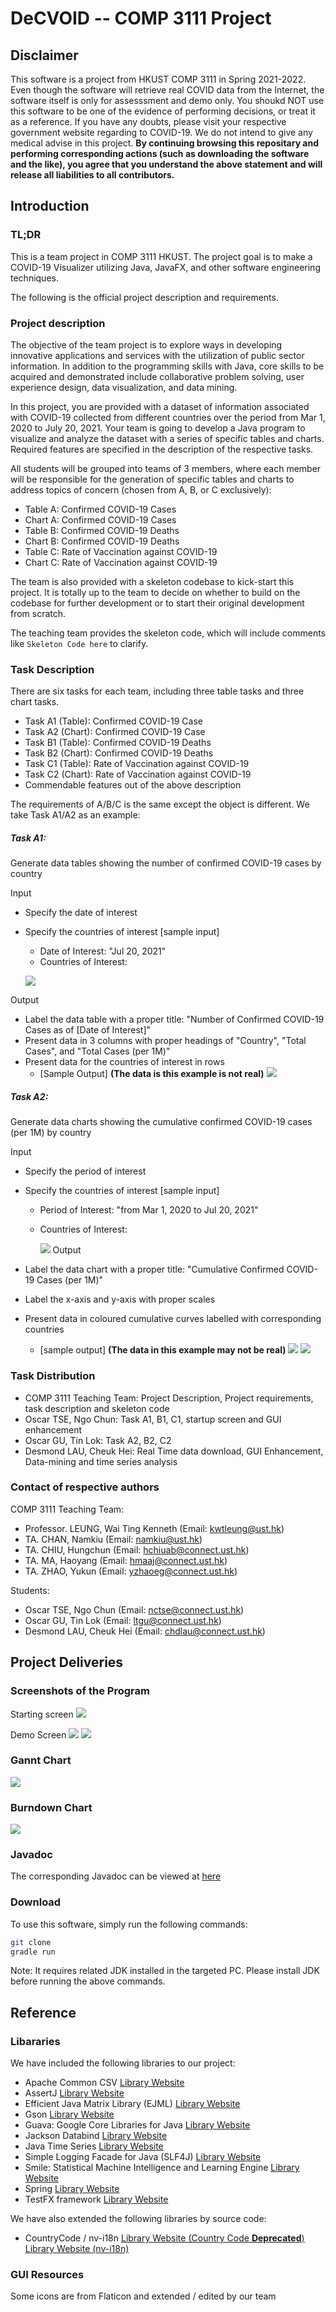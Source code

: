 # DeCVOID -- COMP 3111 Project

## Disclaimer
This software is a project from HKUST COMP 3111 in Spring 2021-2022. Even though the software will retrieve real COVID data from the Internet, the software itself is only for assesssment and demo only. You shoukd NOT use this software to be one of the evidence of performing decisions, or treat it as a reference. If you have any doubts, please visit your respective government website regarding to COVID-19. We do not intend to give any medical advise in this project. **By continuing browsing this repositary and performing corresponding actions (such as downloading the software and the like), you agree that you understand the above statement and will release all liabilities to all contributors.**


## Introduction

### TL;DR
This is a team project in COMP 3111 HKUST. The project goal is to make a COVID-19 Visualizer utilizing Java, JavaFX, and other software engineering techniques.

The following is the official project description and requirements.

### Project description
The objective of the team project is to explore ways in developing innovative applications and services with the utilization of public sector information. In addition to the programming skills with Java, core skills to be acquired and demonstrated include collaborative problem solving, user experience design, data visualization, and data mining.

In this project, you are provided with a dataset of information associated with COVID-19 collected from different countries over the period from Mar 1, 2020 to July 20, 2021. Your team is going to develop a Java program to visualize and analyze the dataset with a series of specific tables and charts. Required features are specified in the description of the respective tasks.

All students will be grouped into teams of 3 members, where each member will be responsible for the generation of specific tables and charts to address topics of concern (chosen from A, B, or C exclusively):

- Table A: Confirmed COVID-19 Cases 
- Chart A: Confirmed COVID-19 Cases 
- Table B: Confirmed COVID-19 Deaths 
- Chart B: Confirmed COVID-19 Deaths 
- Table C: Rate of Vaccination against COVID-19
- Chart C: Rate of Vaccination against COVID-19
  
The team is also provided with a skeleton codebase to kick-start this project. It is totally up to the team to decide on whether to build on the codebase for further development or to start their original development from scratch. 

The teaching team provides the skeleton code, which will include comments like `Skeleton Code here` to clarify.
### Task Description
There are six tasks for each team, including three table tasks and three chart tasks.

- Task A1 (Table): Confirmed COVID-19 Case
- Task A2 (Chart): Confirmed COVID-19 Case
- Task B1 (Table): Confirmed COVID-19 Deaths
- Task B2 (Chart): Confirmed COVID-19 Deaths
- Task C1 (Table): Rate of Vaccination against COVID-19
- Task C2 (Chart): Rate of Vaccination against COVID-19
- Commendable features out of the above description

The requirements of A/B/C is the same except the object is different. We take Task A1/A2 as an example:


##### Task A1:
Generate data tables showing the number of confirmed COVID-19 cases by country

Input

- Specify the date of interest
- Specify the countries of interest
[sample input]
    - Date of Interest: "Jul 20, 2021"
    - Countries of Interest:
  
    ![](./readmeContent/CountryInput.PNG)

Output

- Label the data table with a proper title: "Number of Confirmed COVID-19 Cases as of [Date of Interest]"
- Present data in 3 columns with proper headings of "Country", "Total Cases", and "Total Cases (per 1M)"
- Present data for the countries of interest in rows
    - [Sample Output] **(The data is this example is not real)**
      ![](./readmeContent/taskA1Output.PNG)

##### Task A2:
Generate data charts showing the cumulative confirmed COVID-19 cases (per 1M) by country

Input

- Specify the period of interest
- Specify the countries of interest
[sample input]
    - Period of Interest: "from Mar 1, 2020 to Jul 20, 2021"
    - Countries of Interest:
     
      ![](./readmeContent/CountryInput.PNG)
Output

- Label the data chart with a proper title: "Cumulative Confirmed COVID-19 Cases (per 1M)"
- Label the x-axis and y-axis with proper scales
- Present data in coloured cumulative curves labelled with corresponding countries
    - [sample output] **(The data in this example may not be real)**
      ![](./readmeContent/taskA2Output.PNG)
    ![](./readmeContent/taskA2Output2.PNG)
### Task Distribution
- COMP 3111 Teaching Team: Project Description, Project requirements, task description and skeleton code
- Oscar TSE, Ngo Chun: Task A1, B1, C1, startup screen and GUI enhancement
- Oscar GU, Tin Lok: Task A2, B2, C2
- Desmond LAU, Cheuk Hei: Real Time data download, GUI Enhancement, Data-mining and time series analysis

### Contact of respective authors
COMP 3111 Teaching Team:
- Professor. LEUNG, Wai Ting Kenneth (Email: [kwtleung@ust.hk](mailto:kwtleung@ust.hk))
- TA. CHAN, Namkiu (Email: [namkiu@ust.hk](mailto:namkiu@ust.hk))
- TA. CHIU, Hungchun (Email: [hchiuab@connect.ust.hk](mailto:hchiuab@connect.ust.hk))
- TA. MA, Haoyang (Email: [hmaaj@connect.ust.hk](mailto:hmaaj@connect.ust.hk))
- TA. ZHAO, Yukun (Email: [yzhaoeg@connect.ust.hk](mailto:yzhaoeg@connect.ust.hk))

Students:
- Oscar TSE, Ngo Chun (Email: [nctse@connect.ust.hk](mailto:nctse@connect.ust.hk))
- Oscar GU, Tin Lok (Email: [ltgu@connect.ust.hk](mailto:ltgu@connect.ust.hk))
- Desmond LAU, Cheuk Hei (Email: [chdlau@connect.ust.hk](mailto:chdlau@connect.ust.hk))

## Project Deliveries

### Screenshots of the Program
Starting screen
![](./readmeContent/startUp.png)

Demo Screen
![](./readmeContent/tableDemo.png)
![](./readmeContent/chartDemo.png)
### Gannt Chart
![](./readmeContent/GanttChart.png)
### Burndown Chart
![](./readmeContent/burndownChart.png)
### Javadoc
The corresponding Javadoc can be viewed at [here](https://oscar-0713.github.io/comp3111-21s-t21-deCOVID/)


### Download
To use this software, simply run the following commands:
```bash
git clone
gradle run
```
Note: It requires related JDK installed in the targeted PC. Please install JDK before running the above commands.

## Reference
### Libararies

We have included the following libraries to our project:

- Apache Common CSV [Library Website](https://commons.apache.org/proper/commons-csv/)
- AssertJ [Library Website](https://joel-costigliola.github.io/assertj/)
- Efficient Java Matrix Library (EJML) [Library Website](http://ejml.org/wiki/index.php?title=Main_Page)
- Gson [Library Website](https://github.com/google/gson)
- Guava: Google Core Libraries for Java [Library Website](https://github.com/google/guava)
- Jackson Databind [Library Website](https://github.com/FasterXML/jackson-databind)
- Java Time Series [Library Website](https://github.com/signaflo/java-timeseries)
- Simple Logging Facade for Java (SLF4J) [Library Website](https://www.slf4j.org/)
- Smile: Statistical Machine Intelligence and Learning Engine [Library Website](https://haifengl.github.io/index.html)
- Spring [Library Website](https://spring.io/)
- TestFX framework [Library Website](https://github.com/TestFX/TestFX)


We have also extended the following libraries by source code:
- CountryCode / nv-i18n [Library Website (Country Code **Deprecated**)](https://github.com/TakahikoKawasaki/CountryCode) [Library Website (nv-i18n)](https://github.com/TakahikoKawasaki/nv-i18n)

### GUI Resources
Some icons are from Flaticon and extended / edited by our team

